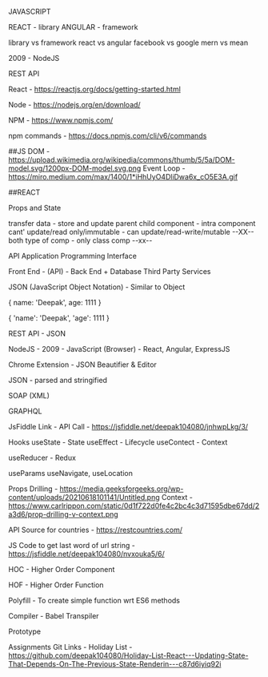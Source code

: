 JAVASCRIPT


REACT - library
ANGULAR - framework

library vs framework
react vs angular
facebook vs google
mern vs mean

2009 - NodeJS

REST API


React - https://reactjs.org/docs/getting-started.html


Node - https://nodejs.org/en/download/

NPM - https://www.npmjs.com/

npm commands - https://docs.npmjs.com/cli/v6/commands


##JS
DOM - https://upload.wikimedia.org/wikipedia/commons/thumb/5/5a/DOM-model.svg/1200px-DOM-model.svg.png
Event Loop - https://miro.medium.com/max/1400/1*iHhUyO4DliDwa6x_cO5E3A.gif



##REACT


Props and State

transfer data - store and update
parent child component - intra component
cant' update/read only/immutable - can update/read-write/mutable
--XX--both type of comp - only class comp --xx--




API
Application Programming Interface



Front End - (API) - Back End + Database
Third Party Services


JSON (JavaScript Object Notation) - Similar to Object

{
    name: 'Deepak',
    age: 1111
}

{
    'name': 'Deepak',
    'age': 1111
}



REST API - JSON

NodeJS - 2009 - JavaScript (Browser) - React, Angular, ExpressJS


Chrome Extension - JSON Beautifier & Editor


JSON - parsed and stringified



SOAP (XML)

GRAPHQL


JsFiddle Link - API Call - https://jsfiddle.net/deepak104080/jnhwpLkg/3/



Hooks
useState - State
useEffect - Lifecycle
useContect - Context


useReducer - Redux


useParams
useNavigate, useLocation


Props Drilling - https://media.geeksforgeeks.org/wp-content/uploads/20210618101141/Untitled.png
Context - https://www.carlrippon.com/static/0d1f722d0fe4c2bc4c3d71595dbe67dd/2a3d6/prop-drilling-v-context.png



API Source for countries - https://restcountries.com/


JS Code to get last word of url string - https://jsfiddle.net/deepak104080/nvxouka5/6/

HOC - Higher Order Component

HOF - Higher Order Function


Polyfill - To create simple function wrt ES6 methods

Compiler - Babel
Transpiler

Prototype







Assignments Git Links - 
Holiday List - https://github.com/deepak104080/Holiday-List-React---Updating-State-That-Depends-On-The-Previous-State-Renderin---c87d6iyiq92i
